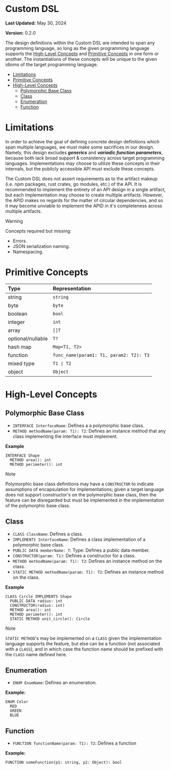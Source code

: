 # Custom DSL <!-- omit in toc -->

**Last Updated:** May 30, 2024

**Version:** 0.2.0

The design definitions within the Custom DSL are intended to span any programming language, so long as the given programming language supports the [High-Level Concepts](#high-level-concepts) and [Primitive Concepts](#primitive-concepts) in one form or another. The instantiations of these concepts will be unique to the given idioms of the target programming language.

- [Limitations](#limitations)
- [Primitive Concepts](#primitive-concepts)
- [High-Level Concepts](#high-level-concepts)
  - [Polymorphic Base Class](#polymorphic-base-class)
  - [Class](#class)
  - [Enumeration](#enumeration)
  - [Function](#function)

# Limitations

In order to achieve the goal of defining concrete design definitions which span multiple languages, we must make some sacrifices in our design. Namely, this design excludes ***generics*** and ***variadic function parameters***, because both lack broad support & consistency across target programming languages. Implementations may choose to utilize these concepts in their internals, but the publicly accessible API must exclude these concepts.

The Custom DSL does not assert requirements as to the artifact makeup (i.e. npm packages, rust crates, go modules, etc.) of the API. It is recommended to implement the entirety of an API design in a single artifact, but each implementation may choose to create multiple artifacts. However, the APID makes no regards for the matter of circular dependencies, and so it may become unviable to implement the APID in it's completeness across multiple artifacts.

> [!WARNING]
> Concepts required but missing: 
> - Errors.
> - JSON serialization naming.
> - Namespacing.

# Primitive Concepts

| Type              | Representation                          |
| :---------------- | :-------------------------------------- |
| string            | `string`                                |
| byte              | `byte`                                  |
| boolean           | `bool`                                  |
| integer           | `int`                                   |
| array             | `[]T`                                   |
| optional/nullable | `T?`                                    |
| hash map          | `Map<T1, T2>`                           |
| function          | `func_name(param1: T1, param2: T2): T3` |
| mixed type        | `T1 \| T2`                              |
| object            | `Object`                                |

# High-Level Concepts

## Polymorphic Base Class

- `INTERFACE InterfaceName`: Defines a a polymorphic base class.
- `METHOD methodName(param: T1): T2`: Defines an instance method that any class implementing the interface must implement.

**Example**

```psuedocode!
INTERFACE Shape
  METHOD area(): int
  METHOD perimeter(): int
```

> [!NOTE]
> Polymorphic base class definitions may have a `CONSTRUCTOR` to indicate assumptions of encapsulation for implementations; given a target language does not support constructor's on the polymorphic base class, then the feature can be disregarded but must be implemented in the implementation of the polymorphic base class.

## Class

- `CLASS ClassName`: Defines a class.
- `IMPLEMENTS InterfaceName`: Defines a class implementation of a polymorphic base class.
- `PUBLIC DATA memberName: T`: Type: Defines a public data member.
- `CONSTRUCTOR(param: T1)`: Defines a constructor for a class.
- `METHOD methodName(param: T1): T2`: Defines an instance method on the class.
- `STATIC METHOD methodName(param: T1): T2`: Defines an instance method on the class.

**Example**

```psuedocode!
CLASS Circle IMPLEMENTS Shape
  PUBLIC DATA radius: int
  CONSTRUCTOR(radius: int)
  METHOD area(): int
  METHOD perimeter(): int
  STATIC METHOD unit_circle(): Circle
```

> [!NOTE]
> `STATIC METHOD`'s may be implemented on a `CLASS` given the implementation language supports the feature, but else can be a function (not associated with a `CLASS`), and in which case the function name should be prefixed with the `CLASS` name defined here.

## Enumeration

- `ENUM EnumName`: Defines an enumeration.

**Example:**

```psuedocode!
ENUM Color
  RED
  GREEN
  BLUE
```

## Function

- `FUNCTION functionName(param: T1): T2`: Defines a function

**Example:**

```pseudocode!
FUNCTION someFunction(p1: string, p2: Object): bool
```